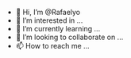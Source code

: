 - 👋 Hi, I’m @Rafaelyo
- 👀 I’m interested in ...
- 🌱 I’m currently learning ...
- 💞️ I’m looking to collaborate on ...
- 📫 How to reach me ...

<!---
Rafaelyo/Rafaelyo is a ✨ special ✨ repository because its `README.md` (this file) appears on your GitHub profile.
You can click the Preview link to take a look at your changes.
--->
